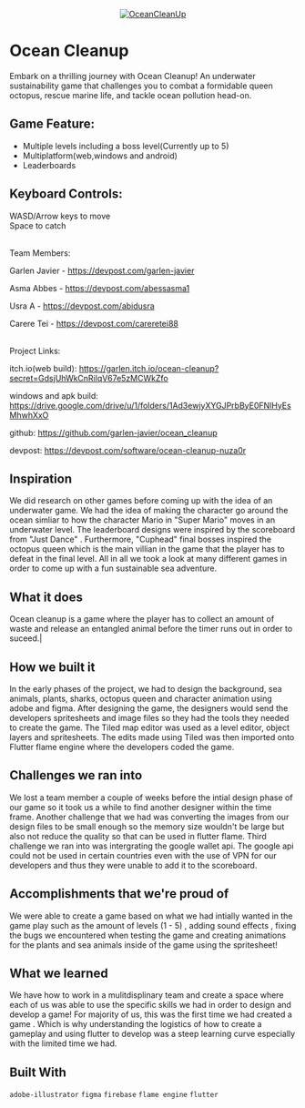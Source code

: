 <p align="center">
  <a href="">
    <img alt="OceanCleanUp" src="https://github.com/garlen-javier/ocean_cleanup/assets/71249192/e128acf0-f616-4be2-b610-ee778f8f0a41"  />
  </a>
</p>


# Ocean Cleanup

Embark on a thrilling journey with Ocean Cleanup! An underwater sustainability game that challenges you to combat a formidable queen octopus, rescue marine life, and tackle ocean pollution head-on.

## Game Feature:
- Multiple levels including a boss level(Currently up to 5)
- Multiplatform(web,windows and android)
- Leaderboards

## Keyboard Controls:

WASD/Arrow keys to move<br />
Space to catch

<br />Team Members:<br />

Garlen Javier - https://devpost.com/garlen-javier

Asma Abbes - https://devpost.com/abessasma1 

Usra A - https://devpost.com/abidusra

Carere Tei - https://devpost.com/careretei88

<br />Project Links:<br />

itch.io(web build): https://garlen.itch.io/ocean-cleanup?secret=GdsjUhWkCnRilqV67e5zMCWkZfo

windows and apk build: https://drive.google.com/drive/u/1/folders/1Ad3ewjyXYGJPrbByE0FNlHyEsMhwhXxO

github: https://github.com/garlen-javier/ocean_cleanup

devpost: https://devpost.com/software/ocean-cleanup-nuza0r
<br />
## Inspiration

We did research on other games before coming up with the idea of an underwater game. We had the idea of making the character go around the ocean simliar to how the character Mario in "Super Mario" moves in an underwater level. The leaderboard designs were inspired by the scoreboard from "Just Dance" . Furthermore, "Cuphead" final bosses inspired the octopus queen which is the main villian in the game that the player has to defeat in the final level. All in all we took a look at many different games in order to come up with a fun sustainable sea adventure.

## What it does

Ocean cleanup is a game where the player has to collect an amount of waste and release an entangled animal before the timer runs out in order to suceed.|

## How we built it

In the early phases of the project, we had to design the background, sea animals, plants, sharks, octopus queen and character animation using adobe and figma. After designing the game, the designers would send the developers spritesheets and image files so they had the tools they needed to create the game. The Tiled map editor was used as a level editor, object layers and spritesheets. The edits made using Tiled was then imported onto Flutter flame engine where the developers coded the game.

## Challenges we ran into

We lost a team member a couple of weeks before the intial design phase of our game so it took us a while to find another designer within the time frame. Another challenge that we had was converting the images from our design files to be small enough so the memory size wouldn't be large but also not reduce the quality so that can be used in flutter flame. Third challenge we ran into was intergrating the google wallet api. The google api could not be used in certain countries even with the use of VPN for our developers and thus they were unable to add it to the scoreboard.

## Accomplishments that we're proud of

We were able to create a game based on what we had intially wanted in the game play such as the amount of levels (1 - 5) , adding sound effects , fixing the bugs we encountered when testing the game and creating animations for the plants and sea animals inside of the game using the spritesheet!

## What we learned

We have how to work in a mulitdisplinary team and create a space where each of us was able to use the specific skills we had in order to design and develop a game! For majority of us, this was the first time we had created a game . Which is why understanding the logistics of how to create a gameplay and using flutter to develop was a steep learning curve especially with the limited time we had.

## Built With

`adobe-illustrator` `figma` `firebase` `flame engine` `flutter`

